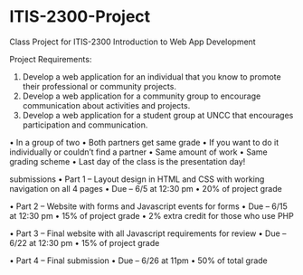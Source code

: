 # ITIS-2300-Project
Class Project for ITIS-2300 Introduction to Web App Development

Project Requirements:

1. Develop a web application for an individual that you know to promote their professional or community projects.
2. Develop a web application for a community group to encourage communication about activities and projects.
3. Develop a web application for a student group at UNCC that encourages participation and communication.

• In a group of two
• Both partners get same grade
• If you want to do it individually or couldn’t find a partner
• Same amount of work • Same grading scheme
• Last day of the class is the presentation day!

 submissions
• Part 1 – Layout design in HTML and CSS with working navigation on all 4 pages
• Due – 6/5 at 12:30 pm
• 20% of project grade

• Part 2 – Website with forms and Javascript events for forms
• Due – 6/15 at 12:30 pm
• 15% of project grade
• 2% extra credit for those who use PHP

• Part 3 – Final website with all Javascript requirements for review
• Due – 6/22 at 12:30 pm
• 15% of project grade

• Part 4 – Final submission
• Due – 6/26 at 11pm
• 50% of total grade

